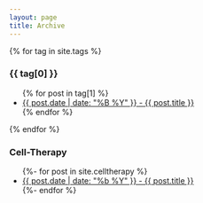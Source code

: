 ```yaml
---
layout: page
title: Archive
---
```


{% for tag in site.tags %}
  <h3>{{ tag[0] }}</h3>
  <ul>
    {% for post in tag[1] %}
      <li><a href="{{ post.url }}">{{ post.date | date: "%B %Y" }} - {{ post.title }}</a></li>
    {% endfor %}
  </ul>
{% endfor %}
<h3>Cell-Therapy</h3>
<ul>
  {%- for post in site.celltherapy %}
  <li><a href="{{ post.url }}">{{ post.date | date: "%b %Y" }} - {{ post.title }}</a></li>
  {%- endfor %}
</ul>